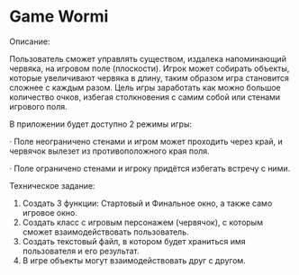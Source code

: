 # Game Wormi

Описание:

 Пользователь сможет управлять существом, издалека напоминающий червяка, на игровом поле (плоскости). Игрок может собирать объекты, которые увеличивают червяка в длину, таким образом игра становится сложнее с каждым разом. Цель игры заработать как можно большое количество очков, избегая столкновения с самим собой или стенами игрового поля.
 
 В приложении будет доступно 2 режимы игры: 
 
 · Поле неограничено стенами и игром может проходить через край, и червячок вылезет из противоположного края поля.
 
 · Поле ограничено стенами и игроку придётся избегать встречу с ними.



Техническое задание:
 
 1. Создать 3 функции: Стартовый и Финальное окно, а также само игровое окно.
 2. Создать класс с игровым персонажем (червячок), с которым сможет взаимодействовать пользователь.
 3. Создать текстовый файл, в котором будет храниться имя пользователя и его результат.
 4. В игре объекты могут взаимодействовать друг с другом.

